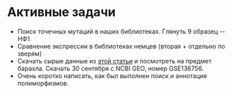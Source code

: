 # Активные задачи

* Поиск точечных мутаций в наших библиотеках. Глянуть 9 образец -- НФ1
* Сравнение экспрессии в библиотеках немцев (вторая + отдельно по зверям)
* Скачать сырые данные из [этой статьи](https://www.sciencedirect.com/science/article/pii/S1046202318304778?via%3Dihub#ec-research-data) и посмотреть на предмет барахла.
Скачать 30 сентября с NCBI GEO, номер GSE136756.
* Очень коротко написать, как был выполнен поиск и аннотация полиморфизмов.
